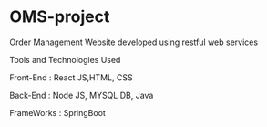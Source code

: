 # OMS-project
Order Management Website developed using restful web services 

Tools and Technologies Used

Front-End : React JS,HTML, CSS

Back-End : Node JS, MYSQL DB, Java

FrameWorks : SpringBoot

